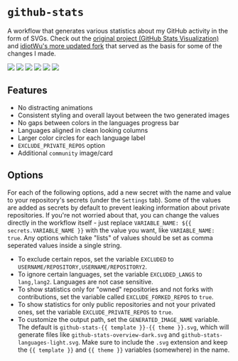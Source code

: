 # `github-stats`

A workflow that generates various statistics about my GitHub activity in the form of SVGs. Check out the [original project (GitHub Stats Visualization)](https://github.com/jstrieb/github-stats) and [idiotWu's more updated fork](https://github.com/idiotWu/stats) that served as the basis for some of the changes I made.

![](https://raw.githubusercontent.com/uncenter/github-stats/main/github-stats-overview-dark.svg)
![](https://raw.githubusercontent.com/uncenter/github-stats/main/github-stats-languages-dark.svg)
![](https://raw.githubusercontent.com/uncenter/github-stats/main/github-stats-community-dark.svg)
![](https://raw.githubusercontent.com/uncenter/github-stats/main/github-stats-overview-light.svg)
![](https://raw.githubusercontent.com/uncenter/github-stats/main/github-stats-languages-light.svg)
![](https://raw.githubusercontent.com/uncenter/github-stats/main/github-stats-community-light.svg)

## Features

-   No distracting animations
-   Consistent styling and overall layout between the two generated images
-   No gaps between colors in the languages progress bar
-   Languages aligned in clean looking columns
-   Larger color circles for each language label
-   `EXCLUDE_PRIVATE_REPOS` option
-   Additional `community` image/card

## Options

For each of the following options, add a new secret with the name and value to your repository's secrets (under the `Settings` tab). Some of the values are added as secrets by default to prevent leaking information about private repositories. If you're not worried about that, you can change the values directly in the workflow itself - just replace `VARIABLE_NAME: ${{ secrets.VARIABLE_NAME }}` with the value you want, like `VARIABLE_NAME: true`. Any options which take "lists" of values should be set as comma seperated values inside a single string.

-   To exclude certain repos, set the variable `EXCLUDED` to `USERNAME/REPOSITORY,USERNAME/REPOSITORY2`.
-   To ignore certain languages, set the variable `EXCLUDED_LANGS` to `lang,lang2`. Languages are not case sensitive.
-   To show statistics only for "owned" repositories and not forks with contributions, set the variable called `EXCLUDE_FORKED_REPOS` to `true`.
-   To show statistics for only public repositories and not your privated ones, set the variable `EXCLUDE_PRIVATE_REPOS` to `true`.
-   To customize the output path, set the `GENERATED_IMAGE_NAME` variable. The default is `github-stats-{{ template }}-{{ theme }}.svg`, which will generate files like `github-stats-overview-dark.svg` and `github-stats-languages-light.svg`. Make sure to include the `.svg` extension and keep the `{{ template }}` and `{{ theme }}` variables (somewhere) in the name.
